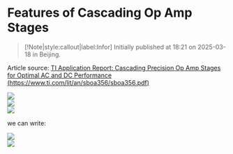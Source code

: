 # Features of Cascading Op Amp Stages

> [!Note|style:callout|label:Infor]
Initially published at 18:21 on 2025-03-18 in Beijing.

Article source: [TI Application Report: Cascading Precision Op Amp Stages for Optimal AC and DC Performance (https://www.ti.com/lit/an/sboa356/sboa356.pdf)](https://www.ti.com/lit/an/sboa356/sboa356.pdf)


<div class="center"><img src="https://imagebank-0.oss-cn-beijing.aliyuncs.com/VS-PicGo/2025-03-18-18-23-39_Features of Cascading Op Amp Stages.png"/></div>


<div class="center"><img src="https://imagebank-0.oss-cn-beijing.aliyuncs.com/VS-PicGo/2025-03-18-19-00-29_Features of Cascading Op Amp Stages.png"/></div>
<div class="center"><img src="https://imagebank-0.oss-cn-beijing.aliyuncs.com/VS-PicGo/2025-03-18-19-01-36_Features of Cascading Op Amp Stages.png"/></div>

we can write:
<div class="center"><img src="https://imagebank-0.oss-cn-beijing.aliyuncs.com/VS-PicGo/2025-03-18-19-05-35_Features of Cascading Op Amp Stages.png"/></div>
<div class="center"><img src="https://imagebank-0.oss-cn-beijing.aliyuncs.com/VS-PicGo/2025-03-18-19-02-44_Features of Cascading Op Amp Stages.png"/></div>